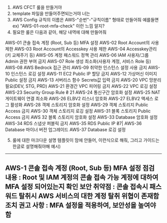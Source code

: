1. AWS CFCT 룰을 만들거야
2. template 파일을 만들어주면되는거야 너는
3. AWS Config 규칙의 이름은 AWS-"순번"-"규칙이름" 형태로 만들어줘 예를들면
ex) "AWS-01-root-mfa-check" 이런 느낌 알지?
4. 필요한 룰은 다음과 같아, 해당 내역에 대해 만들어줘

AWS-01	큰솔 접속 계정 (Root, Sub 등) MFA 설정
AWS-02	Root Account의 사용 제한
AWS-03	Root Account의 Accesskey 사용 제한
AWS-04	Accesskey관리(키 교체주기 등)
AWS-05	계정 패스워드 정책 관리
AWS-06	IAM 사용자/그룹 Admin 권한 부여 금지
AWS-07	Role 생성 최소화(사용자 계정, 서비스 Role 등)
AWS-08	AWS Bedrock 접근 관리
AWS-09	취약한 인스턴스 설정 사용 금지
AWS-10	인스턴스 로깅 설정
AWS-11	EC2 Public IP 할당 금지
AWS-12 	가상머신 이미지 Public 설정 금지
AWS-13 	서버리스 함수 Secrets값 입력 금지
AWS-20 VPC 망분리 필요(DEV, STG, PRD)
AWS-21 환경간 VPC 피어링 금지
AWS-22 VPC 로깅 설정
AWS-23 Security Group Rule ₴ 21
AWS-24 통신구간 암호화 설정
AWS-25 NAT 게이트웨이 연결 최소화
AWS-26 ELBV2 리스너 암호화
AWS-27 ELBV2 액세스 로그 활성화
AWS-28 객체 스토리지 암호화 설정
AWS-29 객체 스토리지 Public Access 금지
AWS-30 객체 스토리지 로깅 설정
AWS-31 블록 스토리지 Public Access 금지
AWS 32 블록 스토리지 암호화 설정
AWS-33 Database 암호화 설정
AWS-34 RDS 스냅샷 퍼블릭 금지
AWS-35 RDS Public IP ₴7|
AWS-36 Database 마이너 버전 업그레이드
AWS-37 Database 로깅 설정

5. 룰에 대한 마크다운 설명 템플릿이 맘에 안들어, 이런식으로 해줘, 그리고 가이드는 한글로 설명해줘야해
예시)
----
AWS-1 콘솔 접속 계정 (Root, Sub 등) MFA 설정
점검 내용 : Root 및 IAM 계정의 콘솔 접속 가능 계정에 대하여 MFA 설정 되어있는지 확인
보안 취약점 : 콘솔 접속시 패스워드 탈취시 AWS 서비스의 대한 계정 탈취 위협이 존재함
조치 권고 사항 : MFA 설정을 적용하여, 보안성을 높여야함
---
